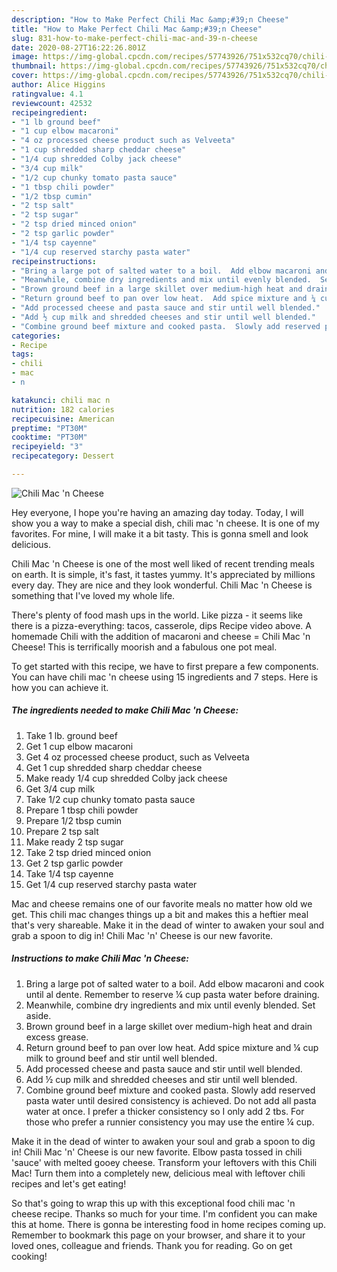 ```yaml
---
description: "How to Make Perfect Chili Mac &amp;#39;n Cheese"
title: "How to Make Perfect Chili Mac &amp;#39;n Cheese"
slug: 831-how-to-make-perfect-chili-mac-and-39-n-cheese
date: 2020-08-27T16:22:26.801Z
image: https://img-global.cpcdn.com/recipes/57743926/751x532cq70/chili-mac-n-cheese-recipe-main-photo.jpg
thumbnail: https://img-global.cpcdn.com/recipes/57743926/751x532cq70/chili-mac-n-cheese-recipe-main-photo.jpg
cover: https://img-global.cpcdn.com/recipes/57743926/751x532cq70/chili-mac-n-cheese-recipe-main-photo.jpg
author: Alice Higgins
ratingvalue: 4.1
reviewcount: 42532
recipeingredient:
- "1 lb ground beef"
- "1 cup elbow macaroni"
- "4 oz processed cheese product such as Velveeta"
- "1 cup shredded sharp cheddar cheese"
- "1/4 cup shredded Colby jack cheese"
- "3/4 cup milk"
- "1/2 cup chunky tomato pasta sauce"
- "1 tbsp chili powder"
- "1/2 tbsp cumin"
- "2 tsp salt"
- "2 tsp sugar"
- "2 tsp dried minced onion"
- "2 tsp garlic powder"
- "1/4 tsp cayenne"
- "1/4 cup reserved starchy pasta water"
recipeinstructions:
- "Bring a large pot of salted water to a boil.  Add elbow macaroni and cook until al dente. Remember to reserve ¼ cup pasta water before draining."
- "Meanwhile, combine dry ingredients and mix until evenly blended.  Set aside."
- "Brown ground beef in a large skillet over medium-high heat and drain excess grease."
- "Return ground beef to pan over low heat.  Add spice mixture and ¼ cup milk to ground beef and stir until well blended."
- "Add processed cheese and pasta sauce and stir until well blended."
- "Add ½ cup milk and shredded cheeses and stir until well blended."
- "Combine ground beef mixture and cooked pasta.  Slowly add reserved pasta water until desired consistency is achieved.  Do not add all pasta water at once.  I prefer a thicker consistency so I only add 2 tbs.  For those who prefer a runnier consistency you may use the entire ¼ cup."
categories:
- Recipe
tags:
- chili
- mac
- n

katakunci: chili mac n 
nutrition: 182 calories
recipecuisine: American
preptime: "PT30M"
cooktime: "PT30M"
recipeyield: "3"
recipecategory: Dessert

---
```



![Chili Mac &#39;n Cheese](https://img-global.cpcdn.com/recipes/57743926/751x532cq70/chili-mac-n-cheese-recipe-main-photo.jpg)

Hey everyone, I hope you're having an amazing day today. Today, I will show you a way to make a special dish, chili mac &#39;n cheese. It is one of my favorites. For mine, I will make it a bit tasty. This is gonna smell and look delicious.

Chili Mac &#39;n Cheese is one of the most well liked of recent trending meals on earth. It is simple, it's fast, it tastes yummy. It's appreciated by millions every day. They are nice and they look wonderful. Chili Mac &#39;n Cheese is something that I've loved my whole life.

There&#39;s plenty of food mash ups in the world. Like pizza - it seems like there is a pizza-everything: tacos, casserole, dips Recipe video above. A homemade Chili with the addition of macaroni and cheese = Chili Mac &#39;n Cheese! This is terrifically moorish and a fabulous one pot meal.


To get started with this recipe, we have to first prepare a few components. You can have chili mac &#39;n cheese using 15 ingredients and 7 steps. Here is how you can achieve it.

<!--inarticleads1-->

##### The ingredients needed to make Chili Mac &#39;n Cheese:

1. Take 1 lb. ground beef
1. Get 1 cup elbow macaroni
1. Get 4 oz processed cheese product, such as Velveeta
1. Get 1 cup shredded sharp cheddar cheese
1. Make ready 1/4 cup shredded Colby jack cheese
1. Get 3/4 cup milk
1. Take 1/2 cup chunky tomato pasta sauce
1. Prepare 1 tbsp chili powder
1. Prepare 1/2 tbsp cumin
1. Prepare 2 tsp salt
1. Make ready 2 tsp sugar
1. Take 2 tsp dried minced onion
1. Get 2 tsp garlic powder
1. Take 1/4 tsp cayenne
1. Get 1/4 cup reserved starchy pasta water


Mac and cheese remains one of our favorite meals no matter how old we get. This chili mac changes things up a bit and makes this a heftier meal that&#39;s very shareable. Make it in the dead of winter to awaken your soul and grab a spoon to dig in! Chili Mac &#39;n&#39; Cheese is our new favorite. 

<!--inarticleads2-->

##### Instructions to make Chili Mac &#39;n Cheese:

1. Bring a large pot of salted water to a boil.  Add elbow macaroni and cook until al dente. Remember to reserve ¼ cup pasta water before draining.
1. Meanwhile, combine dry ingredients and mix until evenly blended.  Set aside.
1. Brown ground beef in a large skillet over medium-high heat and drain excess grease.
1. Return ground beef to pan over low heat.  Add spice mixture and ¼ cup milk to ground beef and stir until well blended.
1. Add processed cheese and pasta sauce and stir until well blended.
1. Add ½ cup milk and shredded cheeses and stir until well blended.
1. Combine ground beef mixture and cooked pasta.  Slowly add reserved pasta water until desired consistency is achieved.  Do not add all pasta water at once.  I prefer a thicker consistency so I only add 2 tbs.  For those who prefer a runnier consistency you may use the entire ¼ cup.


Make it in the dead of winter to awaken your soul and grab a spoon to dig in! Chili Mac &#39;n&#39; Cheese is our new favorite. Elbow pasta tossed in chili &#39;sauce&#39; with melted gooey cheese. Transform your leftovers with this Chili Mac! Turn them into a completely new, delicious meal with leftover chili recipes and let&#39;s get eating! 

So that's going to wrap this up with this exceptional food chili mac &#39;n cheese recipe. Thanks so much for your time. I'm confident you can make this at home. There is gonna be interesting food in home recipes coming up. Remember to bookmark this page on your browser, and share it to your loved ones, colleague and friends. Thank you for reading. Go on get cooking!
